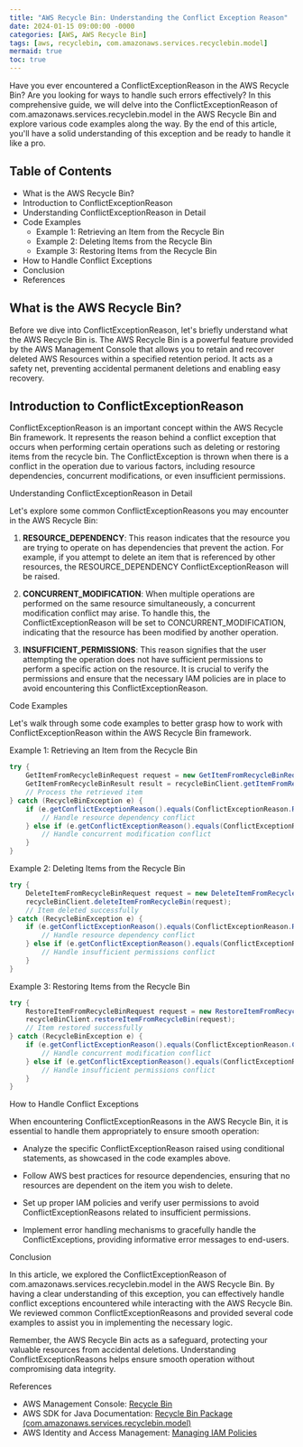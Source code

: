 ```yaml
---
title: "AWS Recycle Bin: Understanding the Conflict Exception Reason"
date: 2024-01-15 09:00:00 -0000
categories: [AWS, AWS Recycle Bin]
tags: [aws, recyclebin, com.amazonaws.services.recyclebin.model]
mermaid: true
toc: true
---
```



Have you ever encountered a ConflictExceptionReason in the AWS Recycle Bin? Are you looking for ways to handle such errors effectively? In this comprehensive guide, we will delve into the ConflictExceptionReason of com.amazonaws.services.recyclebin.model in the AWS Recycle Bin and explore various code examples along the way. By the end of this article, you'll have a solid understanding of this exception and be ready to handle it like a pro.

## Table of Contents

- What is the AWS Recycle Bin?
- Introduction to ConflictExceptionReason
- Understanding ConflictExceptionReason in Detail
- Code Examples
    - Example 1: Retrieving an Item from the Recycle Bin
    - Example 2: Deleting Items from the Recycle Bin
    - Example 3: Restoring Items from the Recycle Bin
- How to Handle Conflict Exceptions
- Conclusion
- References

## What is the AWS Recycle Bin?

Before we dive into ConflictExceptionReason, let's briefly understand what the AWS Recycle Bin is. The AWS Recycle Bin is a powerful feature provided by the AWS Management Console that allows you to retain and recover deleted AWS Resources within a specified retention period. It acts as a safety net, preventing accidental permanent deletions and enabling easy recovery.

## Introduction to ConflictExceptionReason

ConflictExceptionReason is an important concept within the AWS Recycle Bin framework. It represents the reason behind a conflict exception that occurs when performing certain operations such as deleting or restoring items from the recycle bin. The ConflictException is thrown when there is a conflict in the operation due to various factors, including resource dependencies, concurrent modifications, or even insufficient permissions.

Understanding ConflictExceptionReason in Detail

Let's explore some common ConflictExceptionReasons you may encounter in the AWS Recycle Bin:

1. **RESOURCE_DEPENDENCY**: This reason indicates that the resource you are trying to operate on has dependencies that prevent the action. For example, if you attempt to delete an item that is referenced by other resources, the RESOURCE_DEPENDENCY ConflictExceptionReason will be raised.

2. **CONCURRENT_MODIFICATION**: When multiple operations are performed on the same resource simultaneously, a concurrent modification conflict may arise. To handle this, the ConflictExceptionReason will be set to CONCURRENT_MODIFICATION, indicating that the resource has been modified by another operation.

3. **INSUFFICIENT_PERMISSIONS**: This reason signifies that the user attempting the operation does not have sufficient permissions to perform a specific action on the resource. It is crucial to verify the permissions and ensure that the necessary IAM policies are in place to avoid encountering this ConflictExceptionReason.

Code Examples

Let's walk through some code examples to better grasp how to work with ConflictExceptionReason within the AWS Recycle Bin framework.

Example 1: Retrieving an Item from the Recycle Bin

```java
try {
    GetItemFromRecycleBinRequest request = new GetItemFromRecycleBinRequest().withItemId(itemId);
    GetItemFromRecycleBinResult result = recycleBinClient.getItemFromRecycleBin(request);
    // Process the retrieved item
} catch (RecycleBinException e) {
    if (e.getConflictExceptionReason().equals(ConflictExceptionReason.RESOURCE_DEPENDENCY)) {
        // Handle resource dependency conflict
    } else if (e.getConflictExceptionReason().equals(ConflictExceptionReason.CONCURRENT_MODIFICATION)) {
        // Handle concurrent modification conflict
    }
}
```

Example 2: Deleting Items from the Recycle Bin

```java
try {
    DeleteItemFromRecycleBinRequest request = new DeleteItemFromRecycleBinRequest().withItemId(itemId);
    recycleBinClient.deleteItemFromRecycleBin(request);
    // Item deleted successfully
} catch (RecycleBinException e) {
    if (e.getConflictExceptionReason().equals(ConflictExceptionReason.RESOURCE_DEPENDENCY)) {
        // Handle resource dependency conflict
    } else if (e.getConflictExceptionReason().equals(ConflictExceptionReason.INSUFFICIENT_PERMISSIONS)) {
        // Handle insufficient permissions conflict
    }
}
```

Example 3: Restoring Items from the Recycle Bin

```java
try {
    RestoreItemFromRecycleBinRequest request = new RestoreItemFromRecycleBinRequest().withItemId(itemId);
    recycleBinClient.restoreItemFromRecycleBin(request);
    // Item restored successfully
} catch (RecycleBinException e) {
    if (e.getConflictExceptionReason().equals(ConflictExceptionReason.CONCURRENT_MODIFICATION)) {
        // Handle concurrent modification conflict
    } else if (e.getConflictExceptionReason().equals(ConflictExceptionReason.INSUFFICIENT_PERMISSIONS)) {
        // Handle insufficient permissions conflict
    }
}
```

How to Handle Conflict Exceptions

When encountering ConflictExceptionReasons in the AWS Recycle Bin, it is essential to handle them appropriately to ensure smooth operation:

- Analyze the specific ConflictExceptionReason raised using conditional statements, as showcased in the code examples above.

- Follow AWS best practices for resource dependencies, ensuring that no resources are dependent on the item you wish to delete.

- Set up proper IAM policies and verify user permissions to avoid ConflictExceptionReasons related to insufficient permissions.

- Implement error handling mechanisms to gracefully handle the ConflictExceptions, providing informative error messages to end-users.

Conclusion

In this article, we explored the ConflictExceptionReason of com.amazonaws.services.recyclebin.model in the AWS Recycle Bin. By having a clear understanding of this exception, you can effectively handle conflict exceptions encountered while interacting with the AWS Recycle Bin. We reviewed common ConflictExceptionReasons and provided several code examples to assist you in implementing the necessary logic.

Remember, the AWS Recycle Bin acts as a safeguard, protecting your valuable resources from accidental deletions. Understanding ConflictExceptionReasons helps ensure smooth operation without compromising data integrity.

References

- AWS Management Console: [Recycle Bin](https://aws.amazon.com/about-aws/whats-new/2021/01/aws-management-console-recycle-bin/)
- AWS SDK for Java Documentation: [Recycle Bin Package (com.amazonaws.services.recyclebin.model)](https://docs.aws.amazon.com/AWSJavaSDK/latest/javadoc/com/amazonaws/services/recyclebin/model/package-summary.html)
- AWS Identity and Access Management: [Managing IAM Policies](https://docs.aws.amazon.com/IAM/latest/UserGuide/access_policies_manage.html)